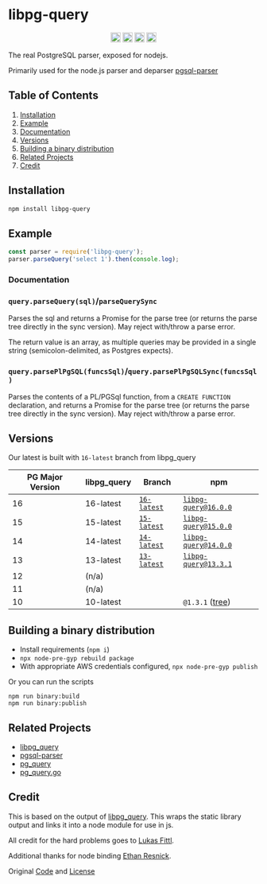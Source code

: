 # libpg-query

<p align="center" width="100%">
   <a href="https://www.npmjs.com/package/libpg-query"><img height="20" src="https://img.shields.io/npm/dt/libpg-query"></a>
   <a href="https://www.npmjs.com/package/libpg-query"><img height="20" src="https://img.shields.io/npm/dw/libpg-query"/></a>
   <a href="https://github.com/launchql/libpg-query/blob/main/LICENSE-MIT"><img height="20" src="https://img.shields.io/badge/license-MIT-blue.svg"/></a>
   <a href="https://www.npmjs.com/package/libpg-query"><img height="20" src="https://img.shields.io/github/package-json/v/launchql/libpg-query-node"/></a>
</p>

The real PostgreSQL parser, exposed for nodejs.

Primarily used for the node.js parser and deparser [pgsql-parser](https://github.com/pyramation/pgsql-parser)


## Table of Contents

1. [Installation](#installation)
2. [Example](#example)
5. [Documentation](#documentation)
3. [Versions](#versions)
4. [Building a binary distribution](#building-a-binary-distribution)
6. [Related Projects](#related-projects)
7. [Credit](#credit)


## Installation

```sh
npm install libpg-query
```

## Example

```js
const parser = require('libpg-query');
parser.parseQuery('select 1').then(console.log);
```

### Documentation

### `query.parseQuery(sql)`/`parseQuerySync`

Parses the sql and returns a Promise for the parse tree (or returns the parse tree directly in the sync version). May reject with/throw a parse error.

The return value is an array, as multiple queries may be provided in a single string (semicolon-delimited, as Postgres expects).

### `query.parsePlPgSQL(funcsSql)`/`query.parsePlPgSQLSync(funcsSql)`

Parses the contents of a PL/PGSql function, from a `CREATE FUNCTION` declaration, and returns a Promise for the parse tree (or returns the parse tree directly in the sync version). May reject with/throw a parse error.

## Versions

Our latest is built with `16-latest` branch from libpg_query


| PG Major Version | libpg_query | Branch                                                                                         | npm 
|--------------------------|-------------|------------------------------------------------------------------------------------------------|---------|
| 16                       | 16-latest   | [`16-latest`](https://github.com/launch/libpg-query-node/tree/16-latest)                       | [`libpg-query@16.0.0`](https://www.npmjs.com/package/libpg-query/v/latest)
| 15                       | 15-latest   | [`15-latest`](https://github.com/launch/libpg-query-node/tree/15-latest)                       | [`libpg-query@15.0.0`](https://www.npmjs.com/package/libpg-query/v/15.0.0)
| 14                       | 14-latest   | [`14-latest`](https://github.com/launch/libpg-query-node/tree/14-latest)                       | [`libpg-query@14.0.0`](https://www.npmjs.com/package/libpg-query/v/14.0.0)
| 13                       | 13-latest   | [`13-latest`](https://github.com/launch/libpg-query-node/tree/13-latest)                       | [`libpg-query@13.3.1`](https://www.npmjs.com/package/libpg-query/v/13.3.1)
| 12                       | (n/a)       |                                                                                                |
| 11                       | (n/a)       |                                                                                                |
| 10                       | 10-latest   |                        | `@1.3.1` ([tree](https://github.com/pyramation/pgsql-parser/tree/39b7b1adc8914253226e286a48105785219a81ca))      |


## Building a binary distribution

- Install requirements (`npm i`)
- `npx node-pre-gyp rebuild package`
- With appropriate AWS credentials configured, `npx node-pre-gyp publish`

Or you can run the scripts

```
npm run binary:build
npm run binary:publish
```

## Related Projects

* [libpg_query](https://github.com/pganalyze/libpg_query)
* [pgsql-parser](https://github.com/pyramation/pgsql-parser)
* [pg_query](https://github.com/lfittl/pg_query)
* [pg_query.go](https://github.com/lfittl/pg_query.go)

## Credit

This is based on the output of [libpg_query](https://github.com/pganalyze/libpg_query). This wraps the static library output and links it into a node module for use in js.

All credit for the hard problems goes to [Lukas Fittl](https://github.com/lfittl).

Additional thanks for node binding [Ethan Resnick](https://github.com/ethanresnick).

Original [Code](https://github.com/zhm/node-pg-query-native) and [License](https://github.com/zhm/node-pg-query-native/blob/master/LICENSE.md)

